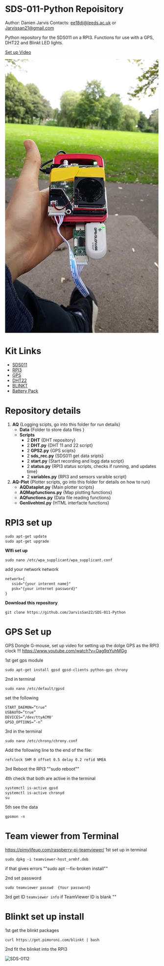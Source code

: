 # SDS-011-Python Repoisitory
Author: Danien Jarvis
Contacts: ee18dj@leeds.ac.uk or Jarvissan21@gmail.com

Python repository for the SDS011 on a RPI3. Functions for use with a GPS, DHT22 and Blinkt LED lights. 

[Set up Video](https://www.youtube.com/watch?v=fvaiyqwaWeM)

![SDS-011](https://github.com/JarvisSan22/SDS-011-Python/blob/master/SDS011-setup.jpg)


# Kit Links 
- [SDS011](https://www.amazon.co.uk/gp/product/B07D7BL33R/ref=as_li_tl?ie=UTF8&camp=1634&creative=6738&creativeASIN=B07D7BL33R&linkCode=as2&tag=jarvissan-21&linkId=40bb211f585f6fb48dd5feecb261bd3f)
- [RPI3](https://www.amazon.co.uk/gp/product/B01CI5879A/ref=as_li_tl?ie=UTF8&camp=1634&creative=6738&creativeASIN=B01CI5879A&linkCode=as2&tag=jarvissan-21&linkId=d64cc755f2dcf6ff27d37a7fc09b8ac5) 
- [GPS](https://www.amazon.co.uk/gp/product/B015E2XSSO/ref=as_li_tl?ie=UTF8&camp=1634&creative=6738&creativeASIN=B015E2XSSO&linkCode=as2&tag=jarvissan-21&linkId=8563986ebd9d60f3488a35d2cb5a34f4) 
- [DHT22](https://www.amazon.co.uk/gp/product/B072391SJV?ie=UTF8) 
- [BLINKT](https://www.amazon.co.uk/gp/product/B01J7Y332Q/ref=as_li_tl?ie=UTF8&camp=1634&creative=6738&creativeASIN=B01J7Y332Q&linkCode=as2&tag=jarvissan-21&linkId=dbda11585051ff253bc34c06913a4a40) 
- [Battery Pack](https://www.amazon.co.uk/gp/product/B07QTJDGJ1?ie=UTF8)


# Repository details 
1. **AQ** {Logging scipts, go into this folder for run details}
   - **Data** {Folder to store data files }
   - **Scripts** 
     - 2 **DHT** {DHT repository}
     - 2 **DHT.py** {DHT 11 and 22 script}
     - 2 **GPS2.py** {GPS scipts}
     - 2 **sds_rec.py** {SDS011 get data sripts}
     - 2 **start.py**  {Start recording and logg data script}
     - 2 **status.py** {RPI3 status scripts, checks if running, and updates time}
     - 2 **variables.py** {RPI3 and sensors varaible script}
1. **AQ-Plot** {Plotter scripts, go into this folder for details on how to run}
   - **AQDataplot.py** {Main plotter scripts}
   - **AQMapfunctions.py** {Map plotting functions}
   - **AQfunctions.py** {Data file reading functions}
   - **Genlivehtml.py** {HTML interfacte functions}


  


# RPI3 set up 
```
sudo apt-get update
sudo apt-get upgrade
```

**WIfi set up** 
```
sudo nano /etc/wpa_supplicant/wpa_supplicant.conf
```
add  your network network
```
network={
   ssid="{your interent name}"
   psk="{your internet password}"
}
```

**Download this repository**
```
git clone https://github.com/JarvisSan22/SDS-011-Python
```


# GPS Set up 
GPS Dongle G-mouse, set up video for setting up the dolge GPS as the RPI3 clock !!!
https://www.youtube.com/watch?v=Oag9qYuhMGg


1st get gps module
```
sudo apt-get install gpsd gpsd-clients python-gps chrony
```
2nd  in terminal 
```
sudo nano /etc/default/gpsd
```
set the following
``` 
START_DAEMON=”true”
USBAUTO=”true”
DEVICES=”/dev/ttyACM0″
GPSD_OPTIONS=”-n”
```
3rd  in the terminal 
```
sudo nano /etc/chrony/chrony.conf
```
Add the following line to the end of the file:

```
refclock SHM 0 offset 0.5 delay 0.2 refid NMEA
```
3rd Reboot the RPI3 ""sudo reboot""

4th  check that both are active in the terminal
```
systemctl is-active gpsd
systemctl is-active chronyd
su
```
5th see the data
```
gpsmon -n
```



# Team viewer from Terminal 
https://pimylifeup.com/raspberry-pi-teamviewer/
1st set up  in terminal 
```
sudo dpkg -i teamviewer-host_armhf.deb
```
if that gives errors ""sudo apt --fix-broken install""

2nd set password 
```
sudo teamviewer passwd  {Your password}
```


3rd get ID
```teamviewer info```
if  TeamViewer ID is blank ""



# Blinkt set up install

1st get the blinkt packages  
```
curl https://get.pimoroni.com/blinkt | bash
```
2nd fit the blinket into the RPI3 


![SDS-0112](https://github.com/JarvisSan22/SDS-011-Python/blob/master/SDSsetup.jpg)
